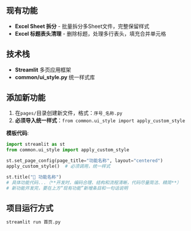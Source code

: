 ## 现有功能
- **Excel Sheet 拆分** - 批量拆分多Sheet文件，完整保留样式
- **Excel 标题表头清理** - 删除标题，处理多行表头，填充合并单元格

## 技术栈
- **Streamlit** 多页应用框架
- **common/ui_style.py** 统一样式库

## 添加新功能

1. 在`pages/`目录创建新文件，格式：`序号_名称.py`
2. **必须导入统一样式**：`from common.ui_style import apply_custom_style`

**模板代码**:
```python
import streamlit as st
from common.ui_style import apply_custom_style

st.set_page_config(page_title="功能名称", layout="centered")
apply_custom_style()  # 必须调用，统一样式

st.title("🔧 功能名称")
# 具体功能代码...（**开发时，编码合理、结构和流程清晰，代码尽量简洁、精简**）
# 新功能开发完，要在上方“现有功能”新增条目和一句话说明
```

## 项目运行方式
```bash
streamlit run 首页.py
```